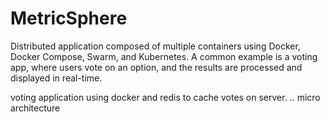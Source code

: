# MetricSphere
Distributed application composed of multiple containers using Docker, Docker Compose, Swarm, and Kubernetes. A common example is a voting app, where users vote on an option, and the results are processed and displayed in real-time.

voting application using docker and redis to cache votes on server.
..
micro architecture
